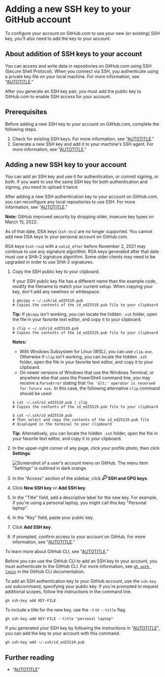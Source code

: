 # Adding a new SSH key to your GitHub account

To configure your account on GitHub.com to use your new (or existing) SSH key, you'll also need to add the key to your account.

## About addition of SSH keys to your account

You can access and write data in repositories on GitHub.com using SSH (Secure Shell Protocol). When you connect via SSH, you authenticate using a private key file on your local machine. For more information, see "[AUTOTITLE](/authentication/connecting-to-github-with-ssh/about-ssh)."

After you generate an SSH key pair, you must add the public key to GitHub.com to enable SSH access for your account.

## Prerequisites

Before adding a new SSH key to your account on GitHub.com, complete the following steps.

1. Check for existing SSH keys. For more information, see "[AUTOTITLE](/authentication/connecting-to-github-with-ssh/checking-for-existing-ssh-keys)."
1. Generate a new SSH key and add it to your machine's SSH agent. For more information, see "[AUTOTITLE](/authentication/connecting-to-github-with-ssh/generating-a-new-ssh-key-and-adding-it-to-the-ssh-agent)."

## Adding a new SSH key to your account

You can add an SSH key and use it for authentication, or commit signing, or both. If you want to use the same SSH key for both authentication and signing, you need to upload it twice.

After adding a new SSH authentication key to your account on GitHub.com, you can reconfigure any local repositories to use SSH. For more information, see "[AUTOTITLE](/get-started/getting-started-with-git/managing-remote-repositories#switching-remote-urls-from-https-to-ssh)."

<div class="ghd-spotlight ghd-spotlight-note border rounded-1 my-3 p-3 f5 color-border-accent-emphasis color-bg-accent">

**Note:** GitHub improved security by dropping older, insecure key types on March 15, 2022.

As of that date, DSA keys (`ssh-dss`) are no longer supported. You cannot add new DSA keys to your personal account on GitHub.com.

RSA keys (`ssh-rsa`) with a `valid_after` before November 2, 2021 may continue to use any signature algorithm. RSA keys generated after that date must use a SHA-2 signature algorithm. Some older clients may need to be upgraded in order to use SHA-2 signatures.

</div>

<div class="ghd-tool webui">

1. Copy the SSH public key to your clipboard.

   If your SSH public key file has a different name than the example code, modify the filename to match your current setup. When copying your key, don't add any newlines or whitespace.
   <div class="ghd-tool mac">

   ```shell
   $ pbcopy < ~/.ssh/id_ed25519.pub
   # Copies the contents of the id_ed25519.pub file to your clipboard
   ```

   <div class="ghd-spotlight ghd-spotlight-tip border rounded-1 my-3 p-3 f5 color-border-accent-emphasis color-bg-accent">

   **Tip:** If `pbcopy` isn't working, you can locate the hidden `.ssh` folder, open the file in your favorite text editor, and copy it to your clipboard.

   </div>
   </div>
   <div class="ghd-tool windows">

   ```shell
   $ clip < ~/.ssh/id_ed25519.pub
   # Copies the contents of the id_ed25519.pub file to your clipboard
   ```

   <div class="ghd-spotlight ghd-spotlight-note border rounded-1 my-3 p-3 f5 color-border-accent-emphasis color-bg-accent">

   **Notes:**

   - With Windows Subsystem for Linux (WSL), you can use `clip.exe`. Otherwise if `clip` isn't working, you can locate the hidden `.ssh` folder, open the file in your favorite text editor, and copy it to your clipboard.
   - On newer versions of Windows that use the Windows Terminal, or anywhere else that uses the PowerShell command line, you may receive a `ParseError` stating that `The '&lt;' operator is reserved for future use.` In this case, the following alternative `clip` command should be used:

   ```shell
   $ cat ~/.ssh/id_ed25519.pub | clip
   # Copies the contents of the id_ed25519.pub file to your clipboard
   ```

   </div>
   </div>
   <div class="ghd-tool linux">

   ```shell
   $ cat ~/.ssh/id_ed25519.pub
   # Then select and copy the contents of the id_ed25519.pub file
   # displayed in the terminal to your clipboard
   ```

   <div class="ghd-spotlight ghd-spotlight-tip border rounded-1 my-3 p-3 f5 color-border-accent-emphasis color-bg-accent">

   **Tip:** Alternatively, you can locate the hidden `.ssh` folder, open the file in your favorite text editor, and copy it to your clipboard.

   </div>
   </div>

1. In the upper-right corner of any page, click your profile photo, then click **Settings**.

    ![Screenshot of a user's account menu on GitHub. The menu item "Settings" is outlined in dark orange.](/assets/images/help/settings/userbar-account-settings.png)

1. In the "Access" section of the sidebar, click **<svg version="1.1" width="16" height="16" viewBox="0 0 16 16" class="octicon octicon-key" aria-hidden="true"><path d="M10.5 0a5.499 5.499 0 1 1-1.288 10.848l-.932.932a.749.749 0 0 1-.53.22H7v.75a.749.749 0 0 1-.22.53l-.5.5a.749.749 0 0 1-.53.22H5v.75a.749.749 0 0 1-.22.53l-.5.5a.749.749 0 0 1-.53.22h-2A1.75 1.75 0 0 1 0 14.25v-2c0-.199.079-.389.22-.53l4.932-4.932A5.5 5.5 0 0 1 10.5 0Zm-4 5.5c-.001.431.069.86.205 1.269a.75.75 0 0 1-.181.768L1.5 12.56v1.69c0 .138.112.25.25.25h1.69l.06-.06v-1.19a.75.75 0 0 1 .75-.75h1.19l.06-.06v-1.19a.75.75 0 0 1 .75-.75h1.19l1.023-1.025a.75.75 0 0 1 .768-.18A4 4 0 1 0 6.5 5.5ZM11 6a1 1 0 1 1 0-2 1 1 0 0 1 0 2Z"></path></svg> SSH and GPG keys**.

1. Click **New SSH key** or **Add SSH key**.
1. In the "Title" field, add a descriptive label for the new key. For example, if you're using a personal laptop, you might call this key "Personal laptop".

1. In the "Key" field, paste your public key.
1. Click **Add SSH key**.

1. If prompted, confirm access to your account on GitHub. For more information, see "[AUTOTITLE](/authentication/keeping-your-account-and-data-secure/sudo-mode)."

</div>

<div class="ghd-tool cli">

<div class="ghd-spotlight ghd-spotlight-note border rounded-1 my-3 p-3 f5 color-border-accent-emphasis color-bg-accent">

To learn more about GitHub CLI, see "[AUTOTITLE](/github-cli/github-cli/about-github-cli)."

</div>

Before you can use the GitHub CLI to add an SSH key to your account, you must authenticate to the GitHub CLI. For more information, see [`gh auth login`](https://cli.github.com/manual/gh_auth_login) in the GitHub CLI documentation.

To add an SSH authentication key to your GitHub account, use the `ssh-key add` subcommand, specifying your public key. If you're prompted to request additional scopes, follow the instructions in the command line.

```shell
gh ssh-key add KEY-FILE
```

To include a title for the new key, use the `-t` or `--title` flag.

```shell
gh ssh-key add KEY-FILE --title "personal laptop"
```

If you generated your SSH key by following the instructions in "[AUTOTITLE](/authentication/connecting-to-github-with-ssh/generating-a-new-ssh-key-and-adding-it-to-the-ssh-agent)", you can add the key to your account with this command.

```shell
gh ssh-key add ~/.ssh/id_ed25519.pub
```

</div>

## Further reading

- "[AUTOTITLE](/authentication/authenticating-with-saml-single-sign-on/authorizing-an-ssh-key-for-use-with-saml-single-sign-on)"
